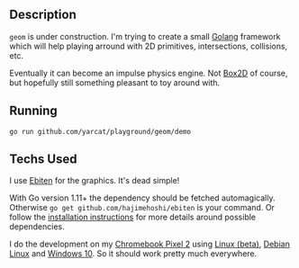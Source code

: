 ## Description

`geom` is under construction. I'm trying to create a small [Golang] framework
which will help playing arround with 2D primitives, intersections, collisions,
etc.

Eventually it can become an impulse physics engine. Not [Box2D] of course, but
hopefully still something pleasant to toy around with.

[Golang]: https://golang.org/
[Box2D]: https://box2d.org/

## Running

`go run github.com/yarcat/playground/geom/demo`

## Techs Used

I use [Ebiten] for the graphics. It's dead simple!

With Go version 1.11+ the dependency should be fetched automagically. Otherwise
`go get github.com/hajimehoshi/ebiten` is your command. Or follow the
[installation instructions] for more details around possible dependencies.

I do the development on my [Chromebook Pixel 2] using [Linux (beta)], [Debian Linux]
and [Windows 10]. So it should work pretty much everywhere.

[Ebiten]: https://ebiten.org/
[installation instructions]: https://ebiten.org/documents/install.html
[Chromebook Pixel 2]: https://www.google.com/search?q=chromebook+pixel+2&rlz=1CATSID_enCH788CH788&sxsrf=ALeKk00XlfhL6ziH6EeE_8UxU_HEnn62yQ:1588155834763&source=lnms&tbm=isch&sa=X&ved=2ahUKEwjt94HDtY3pAhVR-6QKHQouAPIQ_AUoAXoECAwQAw&biw=1600&bih=991
[Linux (beta)]: https://support.google.com/chromebook/answer/9145439?hl=en
[Debian Linux]: https://www.debian.org/
[Windows 10]: https://en.wikipedia.org/wiki/Windows_10

